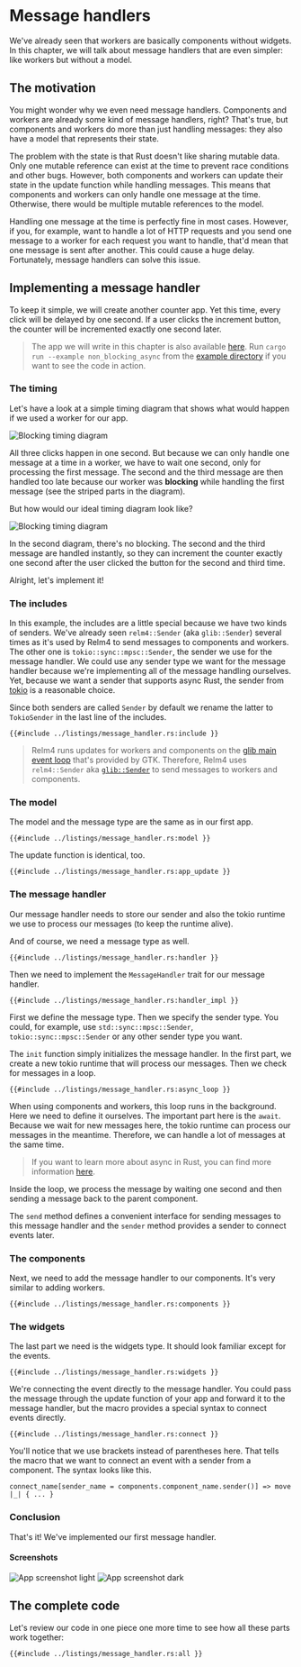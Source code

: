 # Message handlers

We've already seen that workers are basically components without widgets. In this chapter, we will talk about message handlers that are even simpler: like workers but without a model.

## The motivation

You might wonder why we even need message handlers. Components and workers are already some kind of message handlers, right? That's true, but components and workers do more than just handling messages: they also have a model that represents their state.

The problem with the state is that Rust doesn't like sharing mutable data. Only one mutable reference can exist at the time to prevent race conditions and other bugs. However, both components and workers can update their state in the update function while handling messages. This means that components and workers can only handle one message at the time. Otherwise, there would be multiple mutable references to the model.

Handling one message at the time is perfectly fine in most cases. However, if you, for example, want to handle a lot of HTTP requests and you send one message to a worker for each request you want to handle, that'd mean that one message is sent after another. This could cause a huge delay. Fortunately, message handlers can solve this issue.

## Implementing a message handler

To keep it simple, we will create another counter app. Yet this time, every click will be delayed by one second. If a user clicks the increment button, the counter will be incremented exactly one second later.

> The app we will write in this chapter is also available [here](https://github.com/AaronErhardt/relm4/blob/main/relm4-examples/examples/non_blocking_async.rs). Run `cargo run --example non_blocking_async` from the [example directory](https://github.com/AaronErhardt/relm4/tree/main/relm4-examples) if you want to see the code in action.

### The timing

Let's have a look at a simple timing diagram that shows what would happen if we used a worker for our app.

![Blocking timing diagram](img/blocking_timing.svg)

All three clicks happen in one second. But because we can only handle one message at a time in a worker, we have to wait one second, only for processing the first message. The second and the third message are then handled too late because our worker was **blocking** while handling the first message (see the striped parts in the diagram).

But how would our ideal timing diagram look like?

![Blocking timing diagram](img/non_blocking_timing.svg)

In the second diagram, there's no blocking. The second and the third message are handled instantly, so they can increment the counter exactly one second after the user clicked the button for the second and third time.

Alright, let's implement it!

### The includes

In this example, the includes are a little special because we have two kinds of senders. We've already seen `relm4::Sender` (aka `glib::Sender`) several times as it's used by Relm4 to send messages to components and workers. The other one is `tokio::sync::mpsc::Sender`, the sender we use for the message handler. We could use any sender type we want for the message handler because we're implementing all of the message handling ourselves. Yet, because we want a sender that supports async Rust, the sender from [tokio](https://docs.rs/tokio/1.11.0/tokio/sync/mpsc/struct.Sender.html) is a reasonable choice.

Since both senders are called `Sender` by default we rename the latter to `TokioSender` in the last line of the includes.

```rust,no_run,noplayground
{{#include ../listings/message_handler.rs:include }}
```

> Relm4 runs updates for workers and components on the [glib main event loop](https://gtk-rs.org/gtk4-rs/git/book/main_event_loop.html) that's provided by GTK. Therefore, Relm4 uses `relm4::Sender` aka [`glib::Sender`](https://gtk-rs.org/gtk-rs-core/stable/latest/docs/glib/struct.Sender.html) to send messages to workers and components.

### The model

The model and the message type are the same as in our first app.

```rust,no_run,noplayground
{{#include ../listings/message_handler.rs:model }}
```

The update function is identical, too.

```rust,no_run,noplayground
{{#include ../listings/message_handler.rs:app_update }}
```

### The message handler

Our message handler needs to store our sender and also the tokio runtime we use to process our messages (to keep the runtime alive).

And of course, we need a message type as well.

```rust,no_run,noplayground
{{#include ../listings/message_handler.rs:handler }}
```

Then we need to implement the `MessageHandler` trait for our message handler.

```rust,no_run,noplayground
{{#include ../listings/message_handler.rs:handler_impl }}
```

First we define the message type. Then we specify the sender type. You could, for example, use `std::sync::mpsc::Sender`, `tokio::sync::mpsc::Sender` or any other sender type you want.

The `init` function simply initializes the message handler. In the first part, we create a new tokio runtime that will process our messages. Then we check for messages in a loop.

```rust,no_run,noplayground
{{#include ../listings/message_handler.rs:async_loop }}
```

When using components and workers, this loop runs in the background. Here we need to define it ourselves. The important part here is the `await`. Because we wait for new messages here, the tokio runtime can process our messages in the meantime. Therefore, we can handle a lot of messages at the same time.

> If you want to learn more about async in Rust, you can find more information [here](https://rust-lang.github.io/async-book/).

Inside the loop, we process the message by waiting one second and then sending a message back to the parent component.

The `send` method defines a convenient interface for sending messages to this message handler and the `sender` method provides a sender to connect events later.

### The components

Next, we need to add the message handler to our components. It's very similar to adding workers.

```rust,no_run,noplayground
{{#include ../listings/message_handler.rs:components }}
```

### The widgets

The last part we need is the widgets type. It should look familiar except for the events.

```rust,no_run,noplayground
{{#include ../listings/message_handler.rs:widgets }}
```

We're connecting the event directly to the message handler. You could pass the message through the update function of your app and forward it to the message handler, but the macro provides a special syntax to connect events directly.

```rust,no_run,noplayground
{{#include ../listings/message_handler.rs:connect }}
```

You'll notice that we use brackets instead of parentheses here. That tells the macro that we want to connect an event with a sender from a component. The syntax looks like this.

```rust,no_run,noplayground
connect_name[sender_name = components.component_name.sender()] => move |_| { ... }
```

### Conclusion

That's it! We've implemented our first message handler.

#### Screenshots

![App screenshot light](img/screenshots/simple-light.png)
![App screenshot dark](img/screenshots/simple-dark.png)

## The complete code

Let's review our code in one piece one more time to see how all these parts work together:

```rust,no_run,noplayground
{{#include ../listings/message_handler.rs:all }}
```